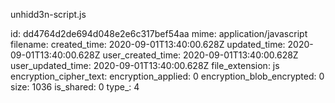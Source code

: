 unhidd3n-script.js

id: dd4764d2de694d048e2e6c317bef54aa
mime: application/javascript
filename: 
created_time: 2020-09-01T13:40:00.628Z
updated_time: 2020-09-01T13:40:00.628Z
user_created_time: 2020-09-01T13:40:00.628Z
user_updated_time: 2020-09-01T13:40:00.628Z
file_extension: js
encryption_cipher_text: 
encryption_applied: 0
encryption_blob_encrypted: 0
size: 1036
is_shared: 0
type_: 4